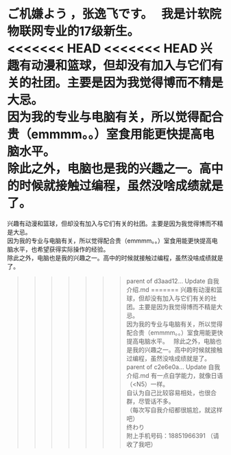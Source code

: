 ご机嫌よう ，张逸飞です。  
我是计软院物联网专业的17级新生。  
<<<<<<< HEAD
<<<<<<< HEAD
兴趣有动漫和篮球，但却没有加入与它们有关的社团。主要是因为我觉得博而不精是大忌。     
因为我的专业与电脑有关，所以觉得配合贵（emmmm。。）室食用能更快提高电脑水平。   
除此之外，电脑也是我的兴趣之一。高中的时候就接触过编程，虽然没啥成绩就是了。    
=======
兴趣有动漫和篮球，但却没有加入与它们有关的社团。主要是因为我觉得博而不精是大忌。   
因为我的专业与电脑有关，所以觉得配合贵（emmmm。。）室食用能更快提高电脑水平，也希望获得实际操作的经验。  
除此之外，电脑也是我的兴趣之一。高中的时候就接触过编程，虽然没啥成绩就是了。   
>>>>>>> parent of d3aad12... Update 自我介绍.md
=======
兴趣有动漫和篮球，但却没有加入与它们有关的社团。主要是因为我觉得博而不精是大忌。   
因为我的专业与电脑有关，所以觉得配合贵（emmmm。。）室食用能更快提高电脑水平。                          
除此之外，电脑也是我的兴趣之一。高中的时候就接触过编程，虽然没啥成绩就是了。   
>>>>>>> parent of c2e6e0a... Update 自我介绍.md
有一点自学能力，就像日语（<N5）一样。   
自认为自己比较容易相处，也很合群，尽管话不多。   
（每次写自我介绍都很尴尬，就这样吧）    
终わり                                
附上手机号码：18851966391
（请收了我吧）


